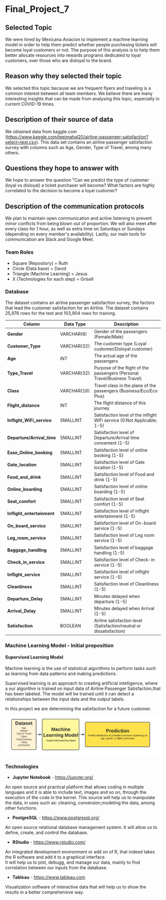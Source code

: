 # Final_Project_7

## Selected Topic
We were hired by Mexicana Aviacion to implement a machine learning model in order to help them predict whether people purchesing tickets will become loyal customers or not. The purpose of this analysis is to help them better allocate resources into rewards programs dedicated to loyal customers, over those who are disloyal to the brand.

## Reason why they selected their topic 
We selected this topic because we are frequent flyers and traveling is a common interest between all team members. We believe there are many interesting insights that can be made from analysing this topic, especially in current COVID-19 times. 

## Description of their source of data 
We obtained data from kaggle.com (https://www.kaggle.com/teejmahal20/airline-passenger-satisfaction?select=test.csv). This data set contains an airline passenger satisfaction survey with columns such as Age, Gender, Type of Travel, among many others.

## Questions they hope to answer with
We hope to answer the question "Can we predict the type of customer (loyal vs disloyal) a ticket purchaser will become? What factors are highly correlated to the decision to become a loyal customer?

## Description of the communication protocols
We plan to maintain open communication and active listening to prevent minor conflicts from being blown out of proportion. We will also meet after every class for 1 hour, as well as extra time on Saturdays or Sundays (depending on every member's availability). Lastly, our main tools for communication are Slack and Google Meet.

### Team Roles
- Square (Repository) = Ruth
- Circle (Data base) = David 
- Triangle (Machine Learning) = Jesus  
- X (Technologies for each step) = Grisell


### Database
The dataset contains an airline passenger satisfaction survey, the factors that lead the customer satisfaction for an Airline. The dataset contains 25,976 rows for the test and 103,904 rows for training.

| Column | Data Type | Description |
| ------------- | ------------- |  ------------- |
| **Gender** | VARCHAR(6) | Gender of the passengers (Female/Male)  |
| **Customer_Type** | VARCHAR(32)  | The customer type (Loyal customer/Disloyal customer)  |
| **Age** | INT | The actual age of the passengers |
| **Type_Travel** | VARCHAR(32) | Purpose of the flight of the passengers (Personal Travel/Business Travel) |
| **Class** | VARCHAR(16) | Travel class in the plane of the passengers (Business/Eco/Eco Plus) |
| **Flight_distance** | INT | The flight distance of this journey |
| **Inflight_WiFi_service** | SMALLINT | Satisfaction level of the inflight WiFi service (0:Not Applicable; 1-5) |
| **Departure/Arrival_time** | SMALLINT | Satisfaction level of Departure/Arrival time convenient (1-5) |
| **Ease_Online_booking** | SMALLINT | Satisfaction level of online booking (1-5) |
| **Gate_location** | SMALLINT | Satisfaction level of Gate location (1-5) |
| **Food_and_drink** | SMALLINT | Satisfaction level of Food and drink (1-5) |
| **Online_boarding** | SMALLINT | Satisfaction level of online boarding (1-5) |
| **Seat_comfort** | SMALLINT | Satisfaction level of Seat comfort (1-5) |
| **Inflight_entertainment** | SMALLINT | Satisfaction level of inflight entertainment (1-5) |
| **On_board_service** | SMALLINT | Satisfaction level of On-board service (1-5) |
| **Leg_room_service** | SMALLINT | Satisfaction level of Leg room service (1-5) |
| **Baggage_handling** | SMALLINT | Satisfaction level of baggage handling (1-5) |
| **Check_in_service** | SMALLINT | Satisfaction level of Check-in service (1-5) |
| **Inflight_service** | SMALLINT | Satisfaction level of inflight service (1-5) |
| **Cleanliness** | SMALLINT | Satisfaction level of Cleanliness (1-5) |
| **Departure_Delay** | SMALLINT | Minutes delayed when departure (1-5) |
| **Arrival_Delay** | SMALLINT | Minutes delayed when Arrival (1-5) |
| **Satisfaction** | BOOLEAN | Airline satisfaction level (Satisfaction/neutral or dissatisfaction) |


### Machine Learning Model - Initial proposition

#### Supervised Learning Model

Machine learning is the use of statistical algorithms to perform tasks such as learning from data patterns and making predictions.

Supervised learning is an approach to creating artificial intelligence, where a our algorithm is trained on input data of Airline Passenger Satisfaction,that has been labeled. The model will be trained until it can detect a relationships between the input data and the output labels.

In this project we are determining the satisfaction for a future customer. 

![Graph](images/MLM.png)


### Technologies

- **Jupyter Notebook** -  https://jupyter.org/

An open source and practical platform that allows coding in multiple languajes and it is able to include text, images and so on, through the execution of the code in the kernel. 
This source will help us to manipulate the data, in uses such as: cleaning, conversion,modeling the data, among other functions. 

- **PostgreSQL** - https://www.postgresql.org/

An open source relational database management system. It will allow us to define, create, and control the database.

- **RStudio** - https://www.rstudio.com/

An integrated development environment or add on of R, that indeed takes the R software and add it to a graphical interface.  
It will help us to plot, debugg, and manage our data, mainly to find correlation between our inputs from the database. 

- **Tableau** - https://www.tableau.com

Visualization software of interactive data that will help us to show the results in a better comprehensive way. 

